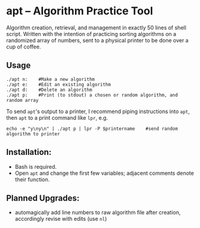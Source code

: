 # apt – Algorithm Practice Tool

Algorithm creation, retrieval, and management in exactly 50 lines of shell script. Written with the intention of practicing sorting algorithms on a randomized array of numbers, sent to a physical printer to be done over a cup of coffee.

## Usage

    ./apt n:    #Make a new algorithm
    ./apt e:    #Edit an existing algorithm
    ./apt d:    #Delete an algorithm
    ./apt p:    #Print (to stdout) a chosen or random algorithm, and random array

To send `apt`'s output to a printer, I recommend piping instructions into `apt`, then `apt` to a print command like `lpr`, e.g.

    echo -e "y\ny\n" | ./apt p | lpr -P $printername    #send random algorithm to printer

## Installation:

- Bash is required.
- Open `apt` and change the first few variables; adjacent comments denote their function.

## Planned Upgrades:

- automagically add line numbers to raw algorithm file after creation, accordingly revise with edits (use `nl`)

